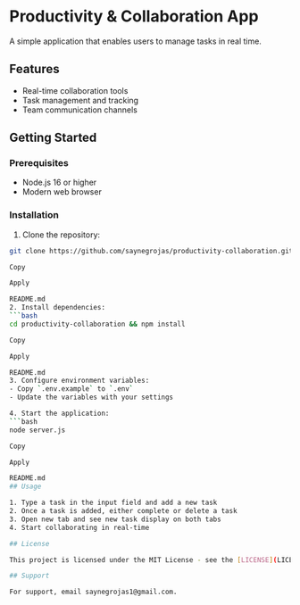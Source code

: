 # Productivity & Collaboration App

A simple application that enables users to manage tasks in real time.

## Features

- Real-time collaboration tools
- Task management and tracking
- Team communication channels

## Getting Started

### Prerequisites

- Node.js 16 or higher
- Modern web browser

### Installation

1. Clone the repository:

````bash
git clone https://github.com/saynegrojas/productivity-collaboration.git

Copy

Apply

README.md
2. Install dependencies:
```bash
cd productivity-collaboration && npm install

Copy

Apply

README.md
3. Configure environment variables:
- Copy `.env.example` to `.env`
- Update the variables with your settings

4. Start the application:
```bash
node server.js

Copy

Apply

README.md
## Usage

1. Type a task in the input field and add a new task
2. Once a task is added, either complete or delete a task
3. Open new tab and see new task display on both tabs
4. Start collaborating in real-time

## License

This project is licensed under the MIT License - see the [LICENSE](LICENSE) file for details.

## Support

For support, email saynegrojas1@gmail.com.
````
